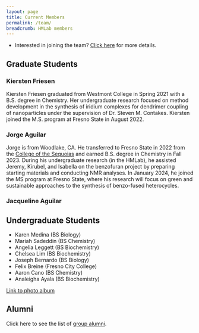 ```yaml
---
layout: page
title: Current Members
permalink: /team/
breadcrumb: HMLab members
---
```


- Interested in joining the team? [Click here](/research/opportunities) for more details. 

## Graduate Students

### Kiersten Friesen

Kiersten Friesen graduated from Westmont College in Spring 2021 with a B.S. degree in Chemistry. Her undergraduate research focused on method development in the synthesis of iridium complexes for dendrimer coupling of nanoparticles under the supervision of Dr. Steven M. Contakes. Kiersten joined the M.S. program at Fresno State in August 2022.

### Jorge Aguilar

Jorge is from Woodlake, CA. He transferred to Fresno State in 2022 from the [College of the Sequoias](https://www.cos.edu/en-us) and earned B.S. degree in Chemistry in Fall 2023. During his undergraduate research (in the HMLab), he assisted Jeremy, Kirubel, and Isabella on the benzofuran project by preparing starting materials and conducting NMR analyses. In January 2024, he joined the MS program at Fresno State, where his research will focus on green and sustainable approaches to the synthesis of benzo-fused heterocycles. 

### Jacqueline Aguilar

## Undergraduate Students

* Karen Medina (BS Biology)
* Mariah Sadeddin (BS Chemistry)
* Angelia Leggett (BS Biochemistry)
* Chelsea Lim (BS Biochemistry)
* Joseph Bernardo (BS Biology)
* Felix Breine (Fresno City College)
* Aaron Cano (BS Chemistry)
* Analeigha Ayala (BS Biochemistry)

 [Link to photo album](/team/photos)

## Alumni

Click here to see the list of [group alumni](/team/alumni). 